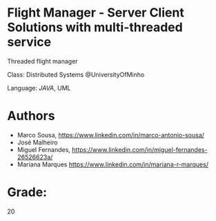 # Flight Manager - Server Client Solutions with multi-threaded service
Threaded flight manager

Class: Distributed Systems @UniversityOfMinho

Language: *JAVA*, UML

# Authors

+ Marco Sousa, https://www.linkedin.com/in/marco-antonio-sousa/
+ José Malheiro
+ Miguel Fernandes, https://www.linkedin.com/in/miguel-fernandes-26526623a/
+ Mariana Marques https://www.linkedin.com/in/mariana-r-marques/

# Grade:
20

